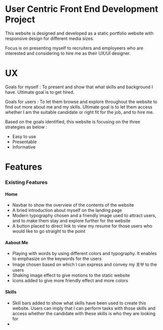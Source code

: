 # User Centric Front End Development Project 
This website is designed and developed as a static portfolio website with responsive design for different media sizes.

Focus is on presenting myself to recruiters and employeers who are interested and considering to hire me as their UX/UI designer. 
# UX
Goals for myself : To present and show that what skills and background I have. Ultimate goal is to get hired.

Goals for users : To let them browse and explore throughout the website to find out more about me and my skills. Ultimate goal is to let them access whether I am the suitable candidate or right fit for the job, and to hire me.

Based on the goals identified, this website is focusing on the three strategies as below :  
* Easy to use
* Presentable
* Informative
# Features  
### Existing Features  
#### Home  
* Navbar to show the overview of the contents of the website
* A bried introduction about myself on the landing page
* Modern typography chosen and a friendly image used to attract users, and to make them stay and explore further for the website
* A button placed to direct link to view my resume for those users who would like to go straight to the point
#### Aabout Me
* Playing with words by using different colors and typography. It enables to emphasize on the keywords for the users
* Image chosen based on which I can express and convey my 포부 to the users
* Shaking image effect to give motions to the static website
* Icons added to give more friendly effect and more colors
#### Skills 
* Skill bars added to show what skills have been used to create this website. Users can imply that I can perform tasks with those skills and access whether the candidate with these skills is who they are looking for
* 

